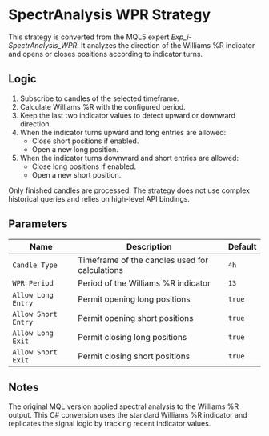 # SpectrAnalysis WPR Strategy

This strategy is converted from the MQL5 expert *Exp_i-SpectrAnalysis_WPR*.
It analyzes the direction of the Williams %R indicator and opens or closes
positions according to indicator turns.

## Logic

1. Subscribe to candles of the selected timeframe.
2. Calculate Williams %R with the configured period.
3. Keep the last two indicator values to detect upward or downward direction.
4. When the indicator turns upward and long entries are allowed:
   - Close short positions if enabled.
   - Open a new long position.
5. When the indicator turns downward and short entries are allowed:
   - Close long positions if enabled.
   - Open a new short position.

Only finished candles are processed. The strategy does not use complex
historical queries and relies on high-level API bindings.

## Parameters

| Name | Description | Default |
| --- | --- | --- |
| `Candle Type` | Timeframe of the candles used for calculations | `4h` |
| `WPR Period` | Period of the Williams %R indicator | `13` |
| `Allow Long Entry` | Permit opening long positions | `true` |
| `Allow Short Entry` | Permit opening short positions | `true` |
| `Allow Long Exit` | Permit closing long positions | `true` |
| `Allow Short Exit` | Permit closing short positions | `true` |

## Notes

The original MQL version applied spectral analysis to the Williams %R output.
This C# conversion uses the standard Williams %R indicator and replicates the
signal logic by tracking recent indicator values.
